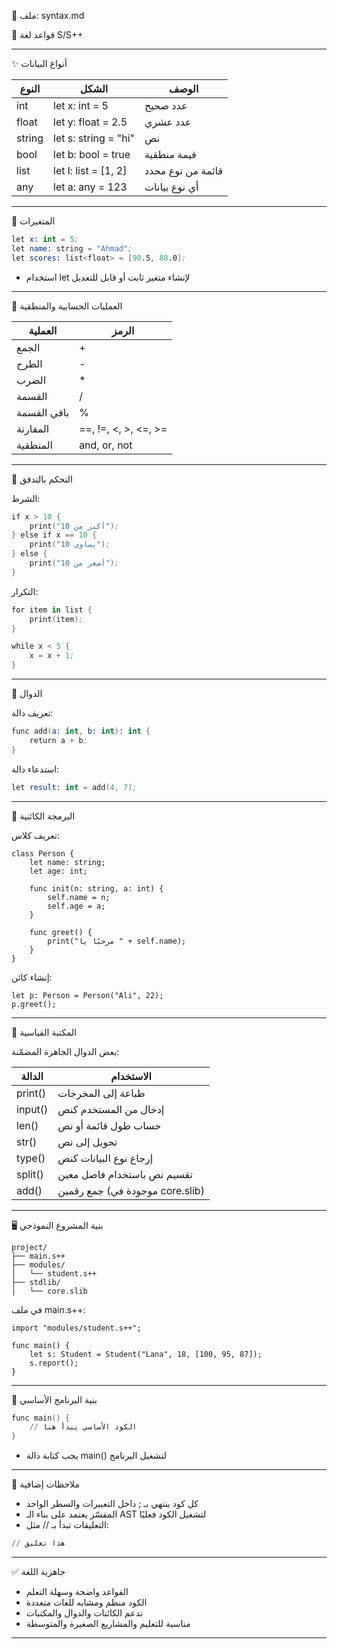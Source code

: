 📘 ملف: syntax.md



📘 قواعد لغة S/S++

---

✨ أنواع البيانات

| النوع       | الشكل              | الوصف                               |
|-------------|--------------------|--------------------------------------|
| int       | let x: int = 5   | عدد صحيح                            |
| float     | let y: float = 2.5 | عدد عشري                           |
| string    | let s: string = "hi" | نص                                 |
| bool      | let b: bool = true | قيمة منطقية                        |
| list<T>   | let l: list<int> = [1, 2] | قائمة من نوع محدد           |
| any       | let a: any = 123 | أي نوع بيانات                      |

---

🧱 المتغيرات

```s
let x: int = 5;
let name: string = "Ahmad";
let scores: list<float> = [90.5, 88.0];
```

- استخدام let لإنشاء متغير ثابت أو قابل للتعديل

---

📐 العمليات الحسابية والمنطقية

| العملية       | الرمز      |
|---------------|------------|
| الجمع         | +        |
| الطرح         | -        |
| الضرب         | *        |
| القسمة        | /        |
| باقي القسمة   | %        |
| المقارنة      | ==, !=, <, >, <=, >= |
| المنطقية      | and, or, not |

---

🎯 التحكم بالتدفق

الشرط:

```s
if x > 10 {
    print("أكبر من 10");
} else if x == 10 {
    print("يساوي 10");
} else {
    print("أصغر من 10");
}
```

التكرار:

```s
for item in list {
    print(item);
}
```

```s
while x < 5 {
    x = x + 1;
}
```

---

🔄 الدوال

تعريف دالة:

```s
func add(a: int, b: int): int {
    return a + b;
}
```

استدعاء دالة:

```s
let result: int = add(4, 7);
```

---

👑 البرمجة الكائنية

تعريف كلاس:

```s++
class Person {
    let name: string;
    let age: int;

    func init(n: string, a: int) {
        self.name = n;
        self.age = a;
    }

    func greet() {
        print("مرحبًا يا " + self.name);
    }
}
```

إنشاء كائن:

```s++
let p: Person = Person("Ali", 22);
p.greet();
```

---

🧩 المكتبة القياسية

بعض الدوال الجاهزة المضمّنة:

| الدالة     | الاستخدام                           |
|------------|-------------------------------------|
| print()  | طباعة إلى المخرجات                  |
| input()  | إدخال من المستخدم كنص               |
| len()    | حساب طول قائمة أو نص                |
| str()    | تحويل إلى نص                        |
| type()   | إرجاع نوع البيانات كنص              |
| split()  | تقسيم نص باستخدام فاصل معين         |
| add()    | جمع رقمين (موجودة في core.slib)     |

---

🖥️ بنية المشروع النموذجي

```
project/
├── main.s++
├── modules/
│   └── student.s++
├── stdlib/
│   └── core.slib
```

في ملف main.s++:

```s++
import "modules/student.s++";

func main() {
    let s: Student = Student("Lana", 18, [100, 95, 87]);
    s.report();
}
```

---

🧪 بنية البرنامج الأساسي

```s
func main() {
    // الكود الأساسي يبدأ هنا
}
```

- يجب كتابة دالة main() لتشغيل البرنامج

---

🧾 ملاحظات إضافية

- كل كود ينتهي بـ ; داخل التعبيرات والسطر الواحد  
- المفسّر يعتمد على بناء الـ AST لتشغيل الكود فعليًا  
- التعليقات تبدأ بـ // مثل:
  
```s
// هذا تعليق
```

---

✅ جاهزية اللغة

- القواعد واضحة وسهلة التعلم  
- الكود منظم ومشابه للغات متعددة  
- تدعم الكائنات والدوال والمكتبات  
- مناسبة للتعليم والمشاريع الصغيرة والمتوسطة

---
